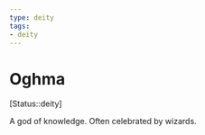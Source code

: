 ```yaml
---
type: deity
tags: 
- deity
---
```


# Oghma
[Status::deity]

A god of knowledge. Often celebrated by wizards. 